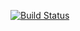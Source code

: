 [![Build Status](https://app.travis-ci.com/MarkusHackspacher/Blog.svg?branch=master)](https://app.travis-ci.com/github/MarkusHackspacher/Blog)
